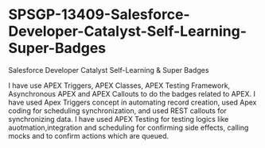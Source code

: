 # SPSGP-13409-Salesforce-Developer-Catalyst-Self-Learning-Super-Badges
Salesforce Developer Catalyst Self-Learning &amp; Super Badges

I have use APEX Triggers, APEX Classes, APEX Testing Framework, Asynchronous APEX and APEX Callouts to do the badges related to APEX.
I have used Apex Triggers concept in automating record creation, used Apex coding for scheduling synchronization, and used REST callouts for synchronizing data. 
I have used APEX Testing for testing logics like auotmation,integration and scheduling for confirming side effects, calling mocks and to confirm actions which are queued.
